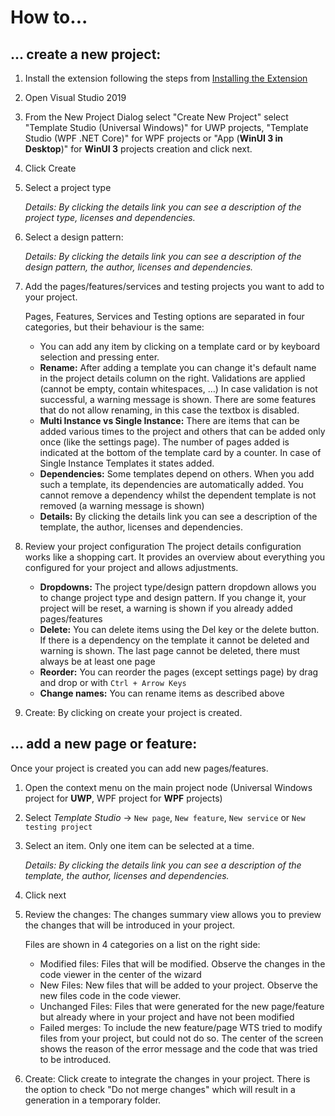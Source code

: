 # How to...

##  ... create a new project:

1. Install the extension following the steps from [Installing the Extension](https://github.com/microsoft/TemplateStudio/blob/main/docs/getting-started-extension.md)
2. Open Visual Studio 2019
3. From the New Project Dialog select "Create New Project" select "Template Studio (Universal Windows)" for UWP projects, "Template Studio (WPF .NET Core)" for WPF projects or "App (**WinUI 3 in Desktop**)" for **WinUI 3** projects creation and click next.
4. Click Create
5. Select a project type

   _Details: By clicking the details link you can see a description of the project type, licenses and dependencies._

6. Select a design pattern:

   _Details: By clicking the details link you can see a description of the design pattern, the author, licenses and dependencies._

7. Add the pages/features/services and testing projects you want to add to your project.

   Pages, Features, Services and Testing options are separated in four categories, but their behaviour is the same:
    * You can add any item by clicking on a template card or by keyboard selection and pressing enter.
    * **Rename:** After adding a template you can change it's default name in the project details column on the right. Validations are applied (cannot be empty, contain whitespaces, …) In case validation is not successful, a warning message is shown.
		There are some features that do not allow renaming, in this case the textbox is disabled.
    * **Multi Instance vs Single Instance:** There are items that can be added various times to the project and others that can be added only once (like the settings page). The number of pages added is indicated at the bottom of the template card by a counter. In case of Single Instance Templates it states added.
    * **Dependencies:** Some templates depend on others. When you add such a template, its dependencies are automatically added. You cannot remove a dependency whilst the dependent template is not removed (a warning message is shown)
    * **Details:** By clicking the details link you can see a description of the template, the author, licenses and dependencies.

8. Review your project configuration
	The project details configuration works like a shopping cart. It provides an overview about everything you configured for your project and allows adjustments.
    * **Dropdowns:** The project type/design pattern dropdown allows you to change project type and design pattern. If you change it, your project will be reset, a warning is shown if you already added pages/features
    * **Delete:** You can delete items using the Del key or the delete button. If there is a dependency on the template it cannot be deleted and warning is shown. The last page cannot be deleted, there must always be at least one page
    * **Reorder:** You can reorder the pages (except settings page) by drag and drop or with `Ctrl + Arrow Keys`
    * **Change names:** You can rename items as described above

9) Create: By clicking on create your project is created.

## ... add a new page or feature:

Once your project is created you can add new pages/features.

1. Open the context menu on the main project node (Universal Windows project for **UWP**, WPF project for **WPF** projects)
2. Select *Template Studio* -> `New page`, `New feature`, `New service` or `New testing project`

3. Select an item. Only one item can be selected at a time.

   _Details: By clicking the details link you can see a description of the template, the author, licenses and dependencies._

4. Click next
5. Review the changes:
   The changes summary view allows you to preview the changes that will be introduced in your project.

   Files are shown in 4 categories on a list on the right side:
    * Modified files:
      Files that will be modified. Observe the changes in the code viewer in the center of the wizard
    * New Files:
      New files that will be added to your project. Observe the new files code in the code viewer.
    * Unchanged Files:
      Files that were generated for the new page/feature but already where in your project and have not been modified
    * Failed merges:
      To include the new feature/page WTS tried to modify files from your project, but could not do so.
      The center of the screen shows the reason of the error message and the code that was tried to be introduced.

6. Create: Click create to integrate the changes in your project. There is the option to check "Do not merge changes" which will result in a generation in a temporary folder.

